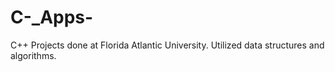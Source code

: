 # C-_Apps-
C++ Projects done at Florida Atlantic University. Utilized data structures and algorithms. 
